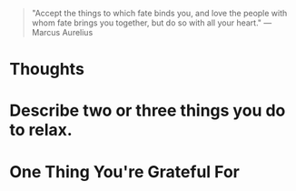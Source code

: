 
> \"Accept the things to which fate binds you, and love the people with whom fate brings you together, but do so with all your heart.\" — Marcus Aurelius

# Thoughts

# Describe two or three things you do to relax.

# One Thing You're Grateful For

